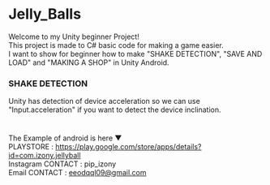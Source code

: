 # Jelly_Balls
Welcome to my Unity beginner Project!   
This project is made to C# basic code for making a game easier.   
I want to show for beginner how to make "SHAKE DETECTION", "SAVE AND LOAD" and "MAKING A SHOP" in Unity Android.   
### SHAKE DETECTION
Unity has detection of device acceleration so we can use "Input.acceleration" if you want to detect the device inclination.
#
The Example of android is here ▼   
PLAYSTORE : https://play.google.com/store/apps/details?id=com.izony.jellyball  
Instagram CONTACT : pip_izony  
Email CONTACT : eeodqql09@gmail.com
